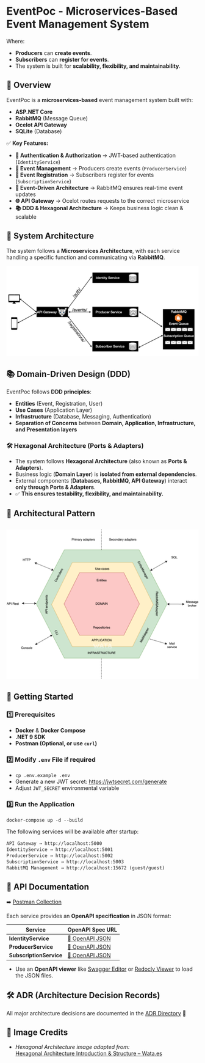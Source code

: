 # EventPoc - Microservices-Based Event Management System
Where:
- **Producers** can **create events**.
- **Subscribers** can **register for events**.
- The system is built for **scalability, flexibility, and maintainability**.


## **📝 Overview**
EventPoc is a **microservices-based** event management system built with:
- **ASP.NET Core**
- **RabbitMQ** (Message Queue)
- **Ocelot API Gateway**
- **SQLite** (Database)

✅ **Key Features:**
- **🔐 Authentication & Authorization** → JWT-based authentication (`IdentityService`)
- **📅 Event Management** → Producers create events (`ProducerService`)
- **📝 Event Registration** → Subscribers register for events (`SubscriptionService`)
- **📢 Event-Driven Architecture** → RabbitMQ ensures real-time event updates
- **🌐 API Gateway** → Ocelot routes requests to the correct microservice
- **📚 DDD & Hexagonal Architecture** → Keeps business logic clean & scalable

## **📌 System Architecture**
The system follows a **Microservices Architecture**, with each service handling a specific function and communicating via **RabbitMQ**.

![System Architecture](docs/images/system-architecture.png)

## **📚 Domain-Driven Design (DDD)**
EventPoc follows **DDD principles**:
- **Entities** (Event, Registration, User)
- **Use Cases** (Application Layer)
- **Infrastructure** (Database, Messaging, Authentication)
- **Separation of Concerns** between **Domain, Application, Infrastructure, and Presentation layers**

### **🛠️ Hexagonal Architecture (Ports & Adapters)**
- The system follows **Hexagonal Architecture** (also known as **Ports & Adapters**).
- Business logic (**Domain Layer**) is **isolated from external dependencies**.
- External components (**Databases, RabbitMQ, API Gateway**) interact **only through Ports & Adapters**.
- ✅ **This ensures testability, flexibility, and maintainability.**

## **📌 Architectural Pattern**

![Architectural Pattern](docs/images/architectural-pattern.png)
---

## **🚀 Getting Started**
### **1️⃣ Prerequisites**
- **Docker** & **Docker Compose**
- **.NET 9 SDK**
- **Postman (Optional, or use `curl`)**

### 2️⃣ Modify `.env` File if required
- `cp .env.example .env`
- Generate a new JWT secret: https://jwtsecret.com/generate
- Adjust `JWT_SECRET` environmental variable

### 3️⃣ Run the Application

```docker-compose up -d --build```

The following services will be available after startup:

    API Gateway → http://localhost:5000
    IdentityService → http://localhost:5001
    ProducerService → http://localhost:5002
    SubscriptionService → http://localhost:5003
    RabbitMQ Management → http://localhost:15672 (guest/guest)

## 📖 API Documentation

➡️ [Postman Collection](postman_collection.json)

Each service provides an **OpenAPI specification** in JSON format:

| **Service** | **OpenAPI Spec URL** |
|------------|---------------------------|
| **IdentityService** | [🔗 OpenAPI JSON](http://localhost:5001/openapi/v1.json) |
| **ProducerService** | [🔗 OpenAPI JSON](http://localhost:5002/openapi/v1.json) |
| **SubscriptionService** | [🔗 OpenAPI JSON](http://localhost:5003/openapi/v1.json) |

- Use an **OpenAPI viewer** like [Swagger Editor](https://editor.swagger.io/) or [Redocly Viewer](https://redocly.github.io/redoc/) to load the JSON files.

## 🛠️ ADR (Architecture Decision Records)

All major architecture decisions are documented in the [ADR Directory](ADRs) 📁

## **📌 Image Credits**
- *Hexagonal Architecture image adapted from:*  
  [Hexagonal Architecture Introduction & Structure – Wata.es](https://wata.es/hexagonal-architecture-introduction-and-structure/)
